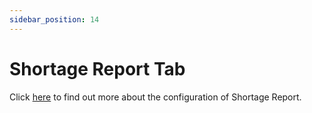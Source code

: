 ```yaml
---
sidebar_position: 14
---
```


# Shortage Report Tab

Click [here](../../scheduling/gantt-chart/material-shortage.md) to find out more about the configuration of Shortage Report.
